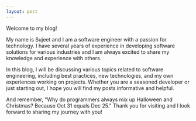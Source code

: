 ```yaml
---
layout: post
---
```

Welcome to my blog! 

My name is Sujeet and I am a software engineer with a passion for technology. I have several years of experience in developing software solutions for various industries and I am always excited to share my knowledge and experience with others. 

In this blog, I will be discussing various topics related to software engineering, including best practices, new technologies, and my own experiences working on projects. Whether you are a seasoned developer or just starting out, I hope you will find my posts informative and helpful. 

And remember, "Why do programmers always mix up Halloween and Christmas? Because Oct 31 equals Dec 25." Thank you for visiting and I look forward to sharing my journey with you!
